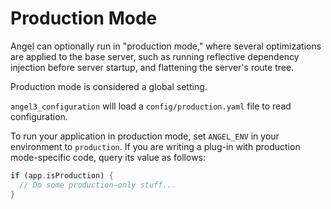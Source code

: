 # Production Mode

Angel can optionally run in "production mode," where several optimizations are applied to the base server, such as running reflective dependency injection before server startup, and flattening the server's route tree.

Production mode is considered a global setting.

`angel3_configuration` will load a `config/production.yaml` file to read configuration.

To run your application in production mode, set `ANGEL_ENV` in your environment to `production`. If you are writing a plug-in with production mode-specific code, query its value as follows:

```dart
if (app.isProduction) {
  // Do some production-only stuff...
}
```

 
